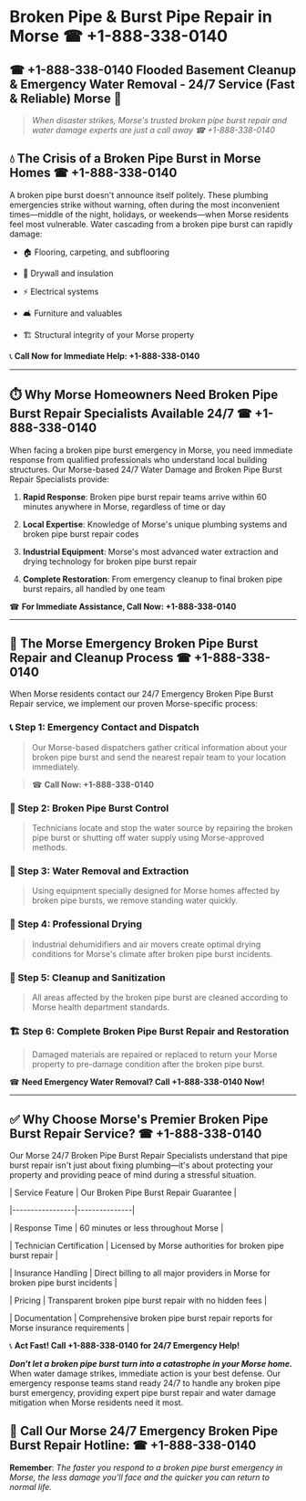 # Broken Pipe & Burst Pipe Repair in Morse ☎ +1-888-338-0140  
## ☎ +1-888-338-0140 Flooded Basement Cleanup & Emergency Water Removal - 24/7 Service (Fast & Reliable) Morse 🚨  

> *When disaster strikes, Morse's trusted broken pipe burst repair and water damage experts are just a call away ☎ +1-888-338-0140*  

## 💧 The Crisis of a Broken Pipe Burst in Morse Homes ☎ +1-888-338-0140  

A broken pipe burst doesn't announce itself politely. These plumbing emergencies strike without warning, often during the most inconvenient times—middle of the night, holidays, or weekends—when Morse residents feel most vulnerable. Water cascading from a broken pipe burst can rapidly damage:  

* 🏠 Flooring, carpeting, and subflooring  
* 🧱 Drywall and insulation  
* ⚡ Electrical systems  
* 🛋️ Furniture and valuables  
* 🏗️ Structural integrity of your Morse property  

📞 **Call Now for Immediate Help: +1-888-338-0140**  

---  

## ⏱️ Why Morse Homeowners Need Broken Pipe Burst Repair Specialists Available 24/7 ☎ +1-888-338-0140  

When facing a broken pipe burst emergency in Morse, you need immediate response from qualified professionals who understand local building structures. Our Morse-based 24/7 Water Damage and Broken Pipe Burst Repair Specialists provide:  

1. **Rapid Response**: Broken pipe burst repair teams arrive within 60 minutes anywhere in Morse, regardless of time or day  
2. **Local Expertise**: Knowledge of Morse's unique plumbing systems and broken pipe burst repair codes  
3. **Industrial Equipment**: Morse's most advanced water extraction and drying technology for broken pipe burst repair  
4. **Complete Restoration**: From emergency cleanup to final broken pipe burst repairs, all handled by one team  

☎ **For Immediate Assistance, Call Now: +1-888-338-0140**  

---  

## 🔧 The Morse Emergency Broken Pipe Burst Repair and Cleanup Process ☎ +1-888-338-0140  

When Morse residents contact our 24/7 Emergency Broken Pipe Burst Repair service, we implement our proven Morse-specific process:  

### 📞 Step 1: Emergency Contact and Dispatch  
> Our Morse-based dispatchers gather critical information about your broken pipe burst and send the nearest repair team to your location immediately.  
> ☎ **Call Now: +1-888-338-0140**  

### 🚿 Step 2: Broken Pipe Burst Control  
> Technicians locate and stop the water source by repairing the broken pipe burst or shutting off water supply using Morse-approved methods.  

### 🌊 Step 3: Water Removal and Extraction  
> Using equipment specially designed for Morse homes affected by broken pipe bursts, we remove standing water quickly.  

### 💨 Step 4: Professional Drying  
> Industrial dehumidifiers and air movers create optimal drying conditions for Morse's climate after broken pipe burst incidents.  

### 🧼 Step 5: Cleanup and Sanitization  
> All areas affected by the broken pipe burst are cleaned according to Morse health department standards.  

### 🏗️ Step 6: Complete Broken Pipe Burst Repair and Restoration  
> Damaged materials are repaired or replaced to return your Morse property to pre-damage condition after the broken pipe burst.  

☎ **Need Emergency Water Removal? Call +1-888-338-0140 Now!**  

---  

## ✅ Why Choose Morse's Premier Broken Pipe Burst Repair Service? ☎ +1-888-338-0140  

Our Morse 24/7 Broken Pipe Burst Repair Specialists understand that pipe burst repair isn't just about fixing plumbing—it's about protecting your property and providing peace of mind during a stressful situation.  

| Service Feature | Our Broken Pipe Burst Repair Guarantee |  
|-----------------|---------------|  
| Response Time | 60 minutes or less throughout Morse |  
| Technician Certification | Licensed by Morse authorities for broken pipe burst repair |  
| Insurance Handling | Direct billing to all major providers in Morse for broken pipe burst incidents |  
| Pricing | Transparent broken pipe burst repair with no hidden fees |  
| Documentation | Comprehensive broken pipe burst repair reports for Morse insurance requirements |  

📞 **Act Fast! Call +1-888-338-0140 for 24/7 Emergency Help!**  

***Don't let a broken pipe burst turn into a catastrophe in your Morse home.*** When water damage strikes, immediate action is your best defense. Our emergency response teams stand ready 24/7 to handle any broken pipe burst emergency, providing expert pipe burst repair and water damage mitigation when Morse residents need it most.  

## 📱 Call Our Morse 24/7 Emergency Broken Pipe Burst Repair Hotline: ☎ +1-888-338-0140  

**Remember**: *The faster you respond to a broken pipe burst emergency in Morse, the less damage you'll face and the quicker you can return to normal life.*